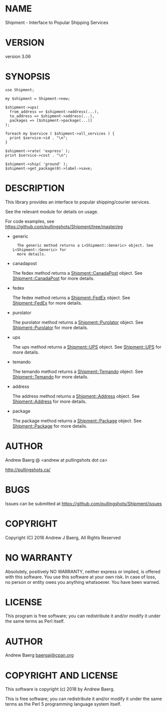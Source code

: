 # NAME

Shipment - Interface to Popular Shipping Services

# VERSION

version 3.06

# SYNOPSIS

    use Shipment;

    my $shipment = Shipment->new;
       
    $shipment->ups(
      from_address => $shipment->address(...),
      to_address => $shipment->address(...),
      packages => [$shipment->package(...)]
    );

    foreach my $service ( $shipment->all_services ) {
      print $service->id . "\n";
    }

    $shipment->rate( 'express' );
    print $service->cost . "\n";

    $shipment->ship( 'ground' );
    $shipment->get_package(0)->label->save;

# DESCRIPTION

This library provides an interface to popular shipping/courier services.

See the relevant module for details on usage.

For code examples, see https://github.com/pullingshots/Shipment/tree/master/eg

- generic

        The generic method returns a L<Shipment::Generic> object. See L<Shipment::Generic> for
        more details.

- canadapost

    The fedex method returns a [Shipment::CanadaPost](https://metacpan.org/pod/Shipment%3A%3ACanadaPost) object. See [Shipment::CanadaPost](https://metacpan.org/pod/Shipment%3A%3ACanadaPost) for more details.

- fedex

    The fedex method returns a [Shipment::FedEx](https://metacpan.org/pod/Shipment%3A%3AFedEx) object. See [Shipment::FedEx](https://metacpan.org/pod/Shipment%3A%3AFedEx) for more details.

- purolator

    The purolator method returns a [Shipment::Purolator](https://metacpan.org/pod/Shipment%3A%3APurolator) object. See [Shipment::Purolator](https://metacpan.org/pod/Shipment%3A%3APurolator) for more details.

- ups

    The ups method returns a [Shipment::UPS](https://metacpan.org/pod/Shipment%3A%3AUPS) object. See [Shipment::UPS](https://metacpan.org/pod/Shipment%3A%3AUPS) for more details.

- temando

    The temando method returns a [Shipment::Temando](https://metacpan.org/pod/Shipment%3A%3ATemando) object. See [Shipment::Temando](https://metacpan.org/pod/Shipment%3A%3ATemando) for more details.

- address

    The address method returns a [Shipment::Address](https://metacpan.org/pod/Shipment%3A%3AAddress) object. See [Shipment::Address](https://metacpan.org/pod/Shipment%3A%3AAddress) for more details.

- package

    The package method returns a [Shipment::Package](https://metacpan.org/pod/Shipment%3A%3APackage) object. See [Shipment::Package](https://metacpan.org/pod/Shipment%3A%3APackage) for more details.

# AUTHOR

Andrew Baerg @ &lt;andrew at pullingshots dot ca>

http://pullingshots.ca/

# BUGS

Issues can be submitted at https://github.com/pullingshots/Shipment/issues

# COPYRIGHT

Copyright (C) 2016 Andrew J Baerg, All Rights Reserved

# NO WARRANTY

Absolutely, positively NO WARRANTY, neither express or implied, is
offered with this software.  You use this software at your own risk.  In
case of loss, no person or entity owes you anything whatsoever.  You
have been warned.

# LICENSE

This program is free software; you can redistribute it and/or modify it
under the same terms as Perl itself.

# AUTHOR

Andrew Baerg <baergaj@cpan.org>

# COPYRIGHT AND LICENSE

This software is copyright (c) 2018 by Andrew Baerg.

This is free software; you can redistribute it and/or modify it under
the same terms as the Perl 5 programming language system itself.
